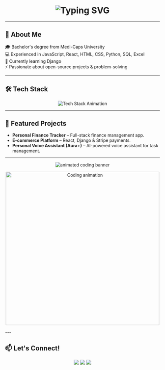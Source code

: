<h1 align="center">
  <img src="https://readme-typing-svg.herokuapp.com?font=Fira+Code&size=28&pause=1000&color=FF6F61&width=600&lines=Hi%2C+I'm+Naman+Bagrecha!+%F0%9F%91%8B;Backend+Software+Engineer+%7C+Django+%26+FastAPI;Passionate+about+coding+and+building+cool+things!" alt="Typing SVG" />
</h1>

---

## 🚀 About Me
🎓 Bachelor's degree from Medi-Caps University  
💻 Experienced in JavaScript, React, HTML, CSS, Python, SQL, Excel  
🌱 Currently learning Django  
⚡ Passionate about open-source projects & problem-solving  

---

## 🛠️ Tech Stack
<p align="center">
  <img src="https://readme-typing-svg.herokuapp.com?font=Fira+Code&size=22&duration=3000&pause=1000&color=00C9A7&center=true&vCenter=true&width=600&lines=Frontend:+React.js%2C+TailwindCSS%2C+HTML%2C+CSS;Backend:+Django%2C+FastAPI%2C+MongoDB;Tools:+Git%2C+Postman%2C+Docker%2C+AWS;Other:+REST+APIs%2C+GraphQL%2C+JWT%2C+OAuth" alt="Tech Stack Animation" />
</p>

---

## 📌 Featured Projects
- **Personal Finance Tracker** – Full-stack finance management app.  
- **E-commerce Platform** – React, Django & Stripe payments.  
- **Personal Voice Assistant (Aura+)** – AI-powered voice assistant for task management.  

---
<p align="center">
  <img src="https://raw.githubusercontent.com/BrunnerLivio/brunnerlivio/master/images/marquee.svg" alt="animated coding banner" />
</p>

<p align="center">
  <img src="https://media.giphy.com/media/qgQUggAC3Pfv687qPC/giphy.gif" width="500" alt="Coding animation" />
</p>
---

## 📫 Let's Connect!
<p align="center">
  <a href="https://linkedin.com/in/YOUR-LINKEDIN"><img src="https://img.shields.io/badge/LinkedIn-0077B5.svg?&style=for-the-badge&logo=linkedin&logoColor=white" /></a>
  <a href="https://YOUR-PORTFOLIO.com"><img src="https://img.shields.io/badge/Portfolio-FF7139.svg?&style=for-the-badge&logo=Firefox&logoColor=white" /></a>
  <a href="mailto:YOUR-EMAIL@gmail.com"><img src="https://img.shields.io/badge/Email-D14836.svg?&style=for-the-badge&logo=gmail&logoColor=white" /></a>
</p>
